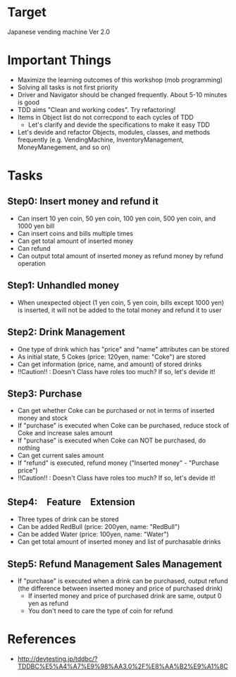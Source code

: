 # Target

Japanese vending machine Ver 2.0

# Important Things
- Maximize the learning outcomes of this workshop (mob programming)
- Solving all tasks is not first priority
- Driver and Navigator should be changed frequently. About 5-10 minutes is good
- TDD aims "Clean and working codes". Try refactoring!
- Items in Object list do not correcpond to each cycles of TDD
  - Let's clarify and devide the specifications to make it easy TDD
- Let's devide and refactor Objects, modules, classes, and methods frequently (e.g. VendingMachine, InventoryManagement, MoneyManegement, and so on)

# Tasks
## Step0: Insert money and refund it
- Can insert 10 yen coin, 50 yen coin, 100 yen coin, 500 yen coin, and 1000 yen bill
- Can insert coins and bills multiple times
- Can get total amount of inserted money
- Can refund
- Can output total amount of inserted money as refund money by refund operation

## Step1: Unhandled money
- When unexpected object (1 yen coin, 5 yen coin, bills except 1000 yen) is inserted, it will not be added to the total money and refund it to user

## Step2: Drink Management
- One type of drink which has "price" and "name" attributes can be stored
- As initial state, 5 Cokes (price: 120yen, name: "Coke") are stored
- Can get information (price, name, and amount) of stored drinks
- !!Caution!! : Doesn't Class have roles too much? If so, let's devide it!

## Step3: Purchase
- Can get whether Coke can be purchased or not in terms of inserted money and stock
- If "purchase" is executed when Coke can be purchased, reduce stock of Coke and increase sales amount
- If "purchase" is executed when Coke can NOT be purchased, do nothing
- Can get current sales amount
- If "refund" is executed, refund money ("Inserted money" - "Purchase price")
- !!Caution!! : Doesn't Class have roles too much? If so, let's devide it!

## Step4:　Feature　Extension
- Three types of drink can be stored
- Can be added RedBull (price: 200yen, name: "RedBull")
- Can be added Water (price: 100yen, name: "Water")
- Can get total amount of inserted money and list of purchasable drinks

## Step5: Refund Management Sales Management
- If "purchase" is executed when a drink can be purchased, output refund (the difference between inserted money and price of purchased drink)
  - If inserted money and price of purchased drink are same, output 0 yen as refund
  - You don't need to care the type of coin for refund

# References

- http://devtesting.jp/tddbc/?TDDBC%E5%A4%A7%E9%98%AA3.0%2F%E8%AA%B2%E9%A1%8C
